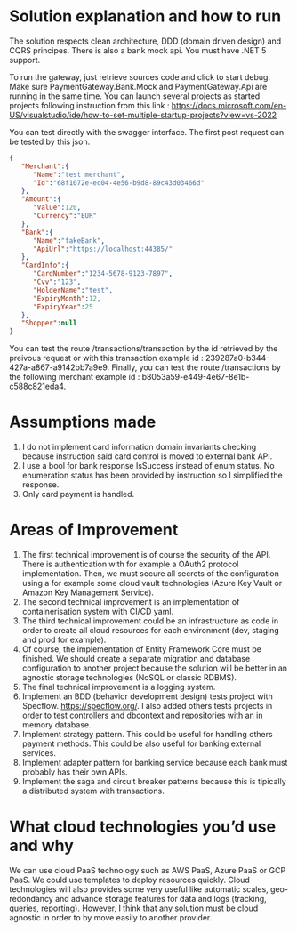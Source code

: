 # Solution explanation and how to run

The solution respects clean architecture, DDD (domain driven design) and CQRS principes. There is also a bank mock api. You must have .NET 5 support.

To run the gateway, just retrieve sources code and click to start debug. Make sure PaymentGateway.Bank.Mock and PaymentGateway.Api are running in the same time. You can launch several projects as started projects following instruction from this link : https://docs.microsoft.com/en-US/visualstudio/ide/how-to-set-multiple-startup-projects?view=vs-2022

You can test directly with the swagger interface. The first post request can be tested by this json.

```json
{
   "Merchant":{
      "Name":"test merchant",
      "Id":"68f1072e-ec04-4e56-b9d8-89c43d03466d"
   },
   "Amount":{
      "Value":120,
      "Currency":"EUR"
   },
   "Bank":{
      "Name":"fakeBank",
      "ApiUrl":"https://localhost:44385/"
   },
   "CardInfo":{
      "CardNumber":"1234-5678-9123-7897",
      "Cvv":"123",
      "HolderName":"test",
      "ExpiryMonth":12,
      "ExpiryYear":25
   },
   "Shopper":null
}
```

You can test the route /transactions/transaction by the id retrieved by the preivous request or with this transaction example id : 239287a0-b344-427a-a867-a9142bb7a9e9.
Finally, you can test the route /transactions by the following merchant example id : b8053a59-e449-4e67-8e1b-c588c821eda4.

# Assumptions made

1. I do not implement card information domain invariants checking because instruction said card control is moved to external bank API.
2. I use a bool for bank response IsSuccess instead of enum status. No enumeration status has been provided by instruction so I simplified the response. 
3. Only card payment is handled.

# Areas of Improvement

1. The first technical improvement is of course the security of the API. There is authentication with for example a OAuth2 protocol implementation. Then, we must secure all secrets of the configuration using a for example some cloud vault technologies (Azure Key Vault or Amazon Key Management Service).
2. The second technical improvement is an implementation of containerisation system with CI/CD yaml. 
3. The third technical improvement could be an infrastructure as code in order to create all cloud resources for each environment (dev, staging and prod for example).
4. Of course, the implementation of Entity Framework Core must be finished. We should create a separate migration and database configuration to another project because the solution will be better in an agnostic storage technologies (NoSQL or classic RDBMS).
5. The final technical improvement is a logging system.
6. Implement an BDD (behavior development design) tests project with Specflow. https://specflow.org/. I also added others tests projects in order to test controllers and dbcontext and repositories with an in memory database.
7. Implement strategy pattern. This could be useful for handling others payment methods. This could be also useful for banking external services.
8. Implement adapter pattern for banking service because each bank must probably has their own APIs.
9. Implement the saga and circuit breaker patterns because this is tipically a distributed system with transactions.

# What cloud technologies you’d use and why

We can use cloud PaaS technology such as AWS PaaS, Azure PaaS or GCP PaaS. We could use templates to deploy resources quickly. Cloud technologies will also provides some very useful like automatic scales, geo-redondancy and advance storage features for data and logs (tracking, queries, reporting). However, I think that any solution must be cloud agnostic in order to by move easily to another provider. 
